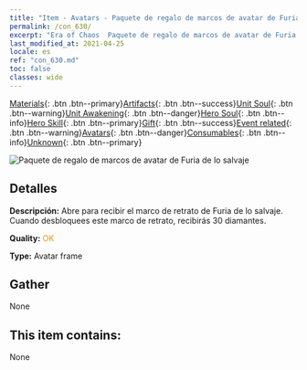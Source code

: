 ```yaml
---
title: "Item - Avatars - Paquete de regalo de marcos de avatar de Furia de lo salvaje"
permalink: /con_630/
excerpt: "Era of Chaos  Paquete de regalo de marcos de avatar de Furia de lo salvaje"
last_modified_at: 2021-04-25
locale: es
ref: "con_630.md"
toc: false
classes: wide
---
```

 [Materials](/ItemsES/){: .btn .btn--primary}[Artifacts](/ItemsES/Artifacts/){: .btn .btn--success}[Unit Soul](/ItemsES/UnitSoul/){: .btn .btn--warning}[Unit Awakening](/ItemsES/UnitAwakening/){: .btn .btn--danger}[Hero Soul](/ItemsES/HeroSoul/){: .btn .btn--info}[Hero Skill](/ItemsES/HeroSkill/){: .btn .btn--primary}[Gift](/ItemsES/Gift/){: .btn .btn--success}[Event related](/ItemsES/Events/){: .btn .btn--warning}[Avatars](/ItemsES/Avatars/){: .btn .btn--danger}[Consumables](/ItemsES/Consumables/){: .btn .btn--info}[Unknown](/ItemsES/Unknown/){: .btn .btn--primary}

 ![Paquete de regalo de marcos de avatar de Furia de lo salvaje](/images/t/i_907003.png)

## Detalles
 **Descripción:** Abre para recibir el marco de retrato de Furia de lo salvaje. Cuando desbloquees este marco de retrato, recibirás 30 diamantes.

 **Quality:** <span style="color: #FF8C00">OK</span>

 **Type:** Avatar frame

## Gather

  None

## This item contains:

  None


